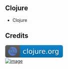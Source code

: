 Clojure
-------

- Clojure

Credits
-------
[![image](
Credits/clojure.org.svg)](https://clojure.org/)  
[![image](
Credits/clojurescrip1t.org.svg)](https://clojurescript.org/)
